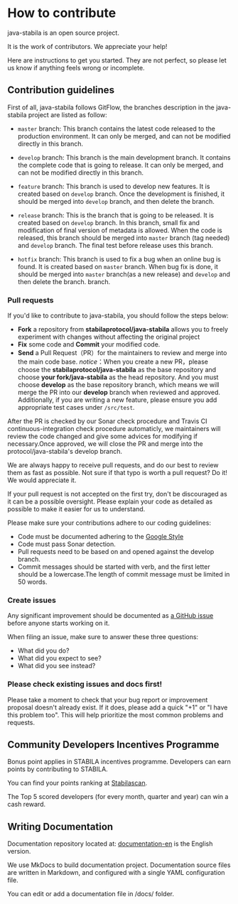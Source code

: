 # How to contribute

java-stabila is an open source project.

It is the work of contributors. We appreciate your help!

Here are instructions to get you started. They are not perfect, so
please let us know if anything feels wrong or incomplete.

## Contribution guidelines
First of all, java-stabila follows GitFlow, the branches description in the java-stabila project are listed as follow:

- ``master`` branch:
  This branch contains the latest code released to the production environment. It can only be merged, and can not be modified directly in this branch.

- ``develop`` branch:
  This branch is the main development branch. It contains the complete code that is going to release. It can only be merged, and can not be modified directly in this branch.

- ``feature`` branch:
  This branch is used to develop new features. It is created based on ``develop`` branch. Once the development is finished, it should be merged into ``develop`` branch, and then delete the branch.

- ``release`` branch:
  This is the branch that is going to be released. It is created based on ``develop`` branch. In this branch, small fix and modification of final version of metadata is allowed. When the code is released, this branch should be merged into ``master`` branch (tag needed) and ``develop`` branch. The final test before release uses this branch.

- ``hotfix`` branch:
  This branch is used to fix a bug when an online bug is found. It is created based on ``master`` branch. When bug fix is done, it should be merged into ``master`` branch(as a new release) and ``develop`` and then delete the branch. branch.

### Pull requests

If you'd like to contribute to java-stabila, you should follow the steps below:
- **Fork** a repository from **stabilaprotocol/java-stabila** allows you to freely experiment with changes without affecting the original project
- **Fix** some code and **Commit** your modified code.
- **Send** a Pull Request（PR）for the maintainers to review and merge into the main code base.
  *notice*：When you create a new PR，please choose the **stabilaprotocol/java-stabila** as the base repository and choose **your fork/java-stabila** as the head repository.
  And you must choose **develop** as the base repository branch, which means we will merge the PR into our **develop** branch when reviewed and approved.
  Additionally, if you are writing a new feature, please ensure you add appropriate test cases under ``/src/test``.

After the PR is checked by our Sonar check procedure and Travis CI continuous-integration check procedure automaticly,
we maintainers will review the code changed and give some advices for modifying if necessary.Once approved,
we will close the PR and merge into the protocol/java-stabila's develop branch.

We are always happy to receive pull requests, and do our best to
review them as fast as possible. Not sure if that typo is worth a pull
request? Do it! We would appreciate it.

If your pull request is not accepted on the first try, don't be
discouraged as it can be a possible oversight. Please explain your code as
detailed as possible to make it easier for us to understand.

Please make sure your contributions adhere to our coding guidelines:

- Code must be documented adhering to the [Google Style](https://google.github.io/styleguide/javaguide.html)
- Code must pass Sonar detection.
- Pull requests need to be based on and opened against the develop branch.
- Commit messages should be started with verb, and the first letter should be a lowercase.The length of commit message
  must be limited in 50 words.
### Create issues

Any significant improvement should be documented as [a GitHub
issue](https://github.com/stabilaprotocol/java-stabila/issues) before anyone
starts working on it.

When filing an issue, make sure to answer these three questions:

- What did you do?
- What did you expect to see?
- What did you see instead?

### Please check existing issues and docs first!

Please take a moment to check that your bug report or improvement proposal
doesn't already exist. If it does, please add a quick "+1" or "I have this problem too".
This will help prioritize the most common problems and requests.

## Community Developers Incentives Programme

Bonus point applies in STABILA incentives programme. Developers can earn points by contributing to STABILA.

You can find your points ranking at  [Stabilascan](https://stabilascan.org/#/developersreward).

The Top 5 scored developers (for every month, quarter and year) can win a cash reward.
## Writing Documentation

Documentation repository located at:
[documentation-en](https://github.com/stabilaprotocol/documentation-en) is the English version.

We use MkDocs to build documentation project. Documentation source files are written in Markdown, and configured with a single YAML configuration file.

You can edit or add a documentation file in /docs/ folder.
